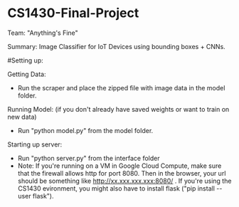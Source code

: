 # CS1430-Final-Project
Team: "Anything's Fine"

Summary: Image Classifier for IoT Devices using bounding boxes + CNNs. 

#Setting up:

Getting Data:
- Run the scraper and place the zipped file with image data in the model folder.

Running Model: (if you don't already have saved weights or want to train on new data)

- Run "python model.py" from the model folder.

Starting up server:

- Run "python server.py" from the interface folder
- Note: If you're running on a VM in  Google Cloud Compute, make sure that the firewall allows http for port 8080. Then in the browser, your url should be something like http://xx.xxx.xxx.xxx:8080/ . If you're using the CS1430 evironment, you might also have to install flask ("pip install --user flask").